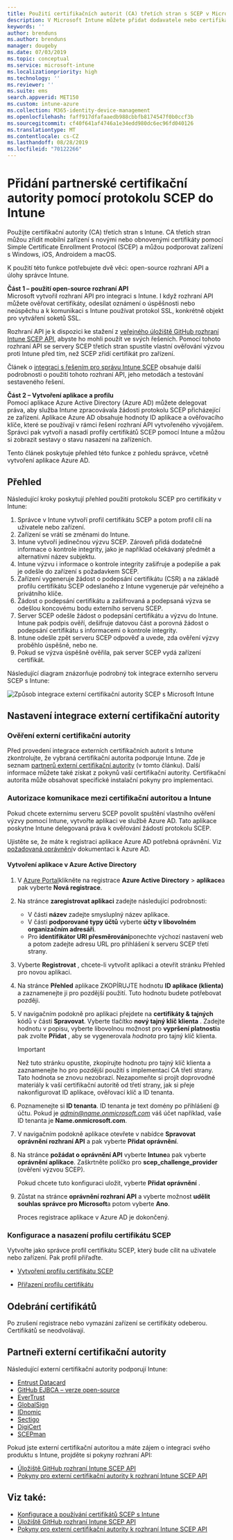 ```yaml
---
title: Použití certifikačních autorit (CA) třetích stran s SCEP v Microsoft Intune – Azure | Microsoft Docs
description: V Microsoft Intune můžete přidat dodavatele nebo certifikační autoritu (CA) třetí strany pro vydávání certifikátů do mobilních zařízení pomocí protokolu SCEP. V tomto přehledu poskytuje aplikace Azure Active Directory (Azure AD) službě Microsoft Intune oprávnění k ověření certifikátů. Potom při instalaci serveru SCEP k vystavování certifikátů použijete ID aplikace, ověřovací klíč a ID tenanta aplikace AAD.
keywords: ''
author: brenduns
ms.author: brenduns
manager: dougeby
ms.date: 07/03/2019
ms.topic: conceptual
ms.service: microsoft-intune
ms.localizationpriority: high
ms.technology: ''
ms.reviewer: ''
ms.suite: ems
search.appverid: MET150
ms.custom: intune-azure
ms.collection: M365-identity-device-management
ms.openlocfilehash: faff917dfafaaedb988cbbfb8174547f0b0ccf3b
ms.sourcegitcommit: cf40f641af4746a1e34edd980dc6ec96fd040126
ms.translationtype: MT
ms.contentlocale: cs-CZ
ms.lasthandoff: 08/28/2019
ms.locfileid: "70122266"
---
```

# <a name="add-partner-certification-authority-in-intune-using-scep"></a>Přidání partnerské certifikační autority pomocí protokolu SCEP do Intune

Použijte certifikační autority (CA) třetích stran s Intune. CA třetích stran můžou zřídit mobilní zařízení s novými nebo obnovenými certifikáty pomocí Simple Certificate Enrollment Protocol (SCEP) a můžou podporovat zařízení s Windows, iOS, Androidem a macOS.

K použití této funkce potřebujete dvě věci: open-source rozhraní API a úlohy správce Intune.

**Část 1 – použití open-source rozhraní API**  
Microsoft vytvořil rozhraní API pro integraci s Intune. I když rozhraní API můžete ověřovat certifikáty, odesílat oznámení o úspěšnosti nebo neúspěchu a k komunikaci s Intune používat protokol SSL, konkrétně objekt pro vytváření soketů SSL.

Rozhraní API je k dispozici ke stažení z [veřejného úložiště GitHub rozhraní Intune SCEP API](http://github.com/Microsoft/Intune-Resource-Access/tree/develop/src/CsrValidation), abyste ho mohli použít ve svých řešeních. Pomocí tohoto rozhraní API se servery SCEP třetích stran spustíte vlastní ověřování výzvou proti Intune před tím, než SCEP zřídí certifikát pro zařízení.

Článek o [integraci s řešením pro správu Intune SCEP](scep-libraries-apis.md) obsahuje další podrobnosti o použití tohoto rozhraní API, jeho metodách a testování sestaveného řešení.

**Část 2 – Vytvoření aplikace a profilu**  
Pomocí aplikace Azure Active Directory (Azure AD) můžete delegovat práva, aby služba Intune zpracovávala žádosti protokolu SCEP přicházející ze zařízení. Aplikace Azure AD obsahuje hodnoty ID aplikace a ověřovacího klíče, které se používají v rámci řešení rozhraní API vytvořeného vývojářem. Správci pak vytvoří a nasadí profily certifikátů SCEP pomocí Intune a můžou si zobrazit sestavy o stavu nasazení na zařízeních.

Tento článek poskytuje přehled této funkce z pohledu správce, včetně vytvoření aplikace Azure AD.

## <a name="overview"></a>Přehled

Následující kroky poskytují přehled použití protokolu SCEP pro certifikáty v Intune:

1. Správce v Intune vytvoří profil certifikátu SCEP a potom profil cílí na uživatele nebo zařízení.
2. Zařízení se vrátí se změnami do Intune.
3. Intune vytvoří jedinečnou výzvu SCEP. Zároveň přidá dodatečné informace o kontrole integrity, jako je například očekávaný předmět a alternativní název subjektu.
4. Intune výzvu i informace o kontrole integrity zašifruje a podepíše a pak je odešle do zařízení s požadavkem SCEP.
5. Zařízení vygeneruje žádost o podepsání certifikátu (CSR) a na základě profilu certifikátu SCEP odeslaného z Intune vygeneruje pár veřejného a privátního klíče.
6. Žádost o podepsání certifikátu a zašifrovaná a podepsaná výzva se odešlou koncovému bodu externího serveru SCEP.
7. Server SCEP odešle žádost o podepsání certifikátu a výzvu do Intune. Intune pak podpis ověří, dešifruje datovou část a porovná žádost o podepsání certifikátu s informacemi o kontrole integrity.
8. Intune odešle zpět serveru SCEP odpověď a uvede, zda ověření výzvy proběhlo úspěšně, nebo ne.  
9. Pokud se výzva úspěšně ověřila, pak server SCEP vydá zařízení certifikát.

Následující diagram znázorňuje podrobný tok integrace externího serveru SCEP s Intune:

![Způsob integrace externí certifikační autority SCEP s Microsoft Intune](./media/scep-certificate-vendor-integration.png)

## <a name="set-up-third-party-ca-integration"></a>Nastavení integrace externí certifikační autority

### <a name="validate-third-party-certification-authority"></a>Ověření externí certifikační autority

Před provedení integrace externích certifikačních autorit s Intune zkontrolujte, že vybraná certifikační autorita podporuje Intune. Zde je seznam [partnerů externí certifikační autority](#third-party-certification-authority-partners) (v tomto článku). Další informace můžete také získat z pokynů vaší certifikační autority. Certifikační autorita může obsahovat specifické instalační pokyny pro implementaci.

### <a name="authorize-communication-between-ca-and-intune"></a>Autorizace komunikace mezi certifikační autoritou a Intune

Pokud chcete externímu serveru SCEP povolit spuštění vlastního ověření výzvy pomocí Intune, vytvořte aplikaci ve službě Azure AD. Tato aplikace poskytne Intune delegovaná práva k ověřování žádostí protokolu SCEP.

Ujistěte se, že máte k registraci aplikace Azure AD potřebná oprávnění. Viz [požadovaná oprávnění](https://docs.microsoft.com/azure/azure-resource-manager/resource-group-create-service-principal-portal#required-permissions)v dokumentaci k Azure AD.

#### <a name="create-an-application-in-azure-active-directory"></a>Vytvoření aplikace v Azure Active Directory  

1. V [Azure Portal](https://portal.azure.com)klikněte na registrace **Azure Active Directory** > **aplikace**a pak vyberte **Nová registrace**.  

2. Na stránce **zaregistrovat aplikaci** zadejte následující podrobnosti:  
   - V části **název** zadejte smysluplný název aplikace.  
   - V části **podporované typy účtů** vyberte **účty v libovolném organizačním adresáři**.  
   - Pro **identifikátor URI přesměrování**ponechte výchozí nastavení web a potom zadejte adresu URL pro přihlášení k serveru SCEP třetí strany.  

3. Vyberte **Registrovat** , chcete-li vytvořit aplikaci a otevřít stránku Přehled pro novou aplikaci.  

4. Na stránce **Přehled** aplikace ZKOPÍRUJTE hodnotu **ID aplikace (klienta)** a zaznamenejte ji pro pozdější použití. Tuto hodnotu budete potřebovat později.  

5. V navigačním podokně pro aplikaci přejdete na **certifikáty & tajných** kódů v části **Spravovat**. Vyberte tlačítko **nový tajný klíč klienta** . Zadejte hodnotu v popisu, vyberte libovolnou možnost pro **vypršení platnosti**a pak zvolte **Přidat** , aby se vygenerovala *hodnota* pro tajný klíč klienta. 
   > [!IMPORTANT]  
   > Než tuto stránku opustíte, zkopírujte hodnotu pro tajný klíč klienta a zaznamenejte ho pro pozdější použití s implementací CA třetí strany. Tato hodnota se znovu nezobrazí. Nezapomeňte si projít doprovodné materiály k vaší certifikační autoritě od třetí strany, jak si přeje nakonfigurovat ID aplikace, ověřovací klíč a ID tenanta.  

6. Poznamenejte si **ID tenanta**. ID tenanta je text domény po přihlášení @ účtu. Pokud je *admin@name.onmicrosoft.com* váš účet například, vaše ID tenanta je **Name.onmicrosoft.com**.  

7. V navigačním podokně aplikace otevřete v nabídce **Spravovat** **oprávnění rozhraní API** a pak vyberte **Přidat oprávnění**.  

8. Na stránce **požádat o oprávnění API** vyberte **Intune**a pak vyberte **oprávnění aplikace**. Zaškrtněte políčko pro **scep_challenge_provider** (ověření výzvou SCEP).  

   Pokud chcete tuto konfiguraci uložit, vyberte **Přidat oprávnění** .  

9. Zůstat na stránce **oprávnění rozhraní API** a vyberte možnost **udělit souhlas správce pro Microsoft**a potom vyberte **Ano**.  
   
   Proces registrace aplikace v Azure AD je dokončený.





### <a name="configure-and-deploy-a-scep-certificate-profile"></a>Konfigurace a nasazení profilu certifikátu SCEP
Vytvořte jako správce profil certifikátu SCEP, který bude cílit na uživatele nebo zařízení. Pak profil přiřaďte.

- [Vytvoření profilu certifikátu SCEP](certificates-profile-scep.md#create-a-scep-certificate-profile)

- [Přiřazení profilu certifikátu](certificates-profile-scep.md#assign-the-certificate-profile)

## <a name="removing-certificates"></a>Odebrání certifikátů

Po zrušení registrace nebo vymazání zařízení se certifikáty odeberou. Certifikátů se neodvolávají.

## <a name="third-party-certification-authority-partners"></a>Partneři externí certifikační autority
Následující externí certifikační autority podporují Intune:

- [Entrust Datacard](https://info.entrustdatacard.com/pki-eval-tool)
- [GitHub EJBCA – verze open-source](https://github.com/agerbergt/intune-ejbca-connector)
- [EverTrust](https://evertrust.fr/en/products/)
- [GlobalSign](https://downloads.globalsign.com/acton/attachment/2674/f-6903f60b-9111-432d-b283-77823cc65500/1/-/-/-/-/globalsign-aeg-microsoft-intune-integration-guide.pdf)
- [IDnomic](https://www.idnomic.com/)
- [Sectigo](https://sectigo.com/products)
- [DigiCert](https://knowledge.digicert.com/tutorials/microsoft-intune.html)
- [SCEPman](https://azuremarketplace.microsoft.com/marketplace/apps/gluckkanja.scepman)

Pokud jste externí certifikační autoritou a máte zájem o integraci svého produktu s Intune, projděte si pokyny rozhraní API:

- [Úložiště GitHub rozhraní Intune SCEP API](http://github.com/Microsoft/Intune-Resource-Access/tree/develop/src/CsrValidation)
- [Pokyny pro externí certifikační autority k rozhraní Intune SCEP API](scep-libraries-apis.md)

## <a name="see-also"></a>Viz také:

- [Konfigurace a používání certifikátů SCEP s Intune](certificates-scep-configure.md)
- [Úložiště GitHub rozhraní Intune SCEP API](http://github.com/Microsoft/Intune-Resource-Access/tree/develop/src/CsrValidation)
- [Pokyny pro externí certifikační autority k rozhraní Intune SCEP API](scep-libraries-apis.md)
